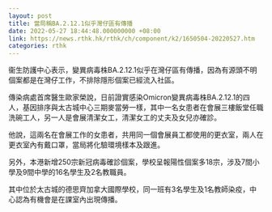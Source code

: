 ```yaml
---
layout: post
title: 當局稱BA.2.12.1似乎灣仔區有傳播
date: 2022-05-27 18:44:48.000000000 +08:00
link: https://news.rthk.hk/rthk/ch/component/k2/1650504-20220527.htm
categories: rthk
---
```


衞生防護中心表示，變異病毒株BA.2.12.1似乎在灣仔區有傳播，因為有源頭不明個案都是在灣仔工作，不排除隱形個案已經流入社區。

傳染病處首席醫生歐家榮說，日前證實感染Omicron變異病毒株BA.2.12.1的四人，基因排序與太古城中心三期麥當勞一樣，其中一名女患者在會展三樓飯堂任職洗碗工人，另一人是會展清潔女工，清潔女工的丈夫及女兒亦確診。

他說，這兩名在會展工作的女患者，共用同一個會展員工都使用的更衣室，兩人在更衣室內有戴口罩，當局將化驗環境樣本及跟進。

另外，本港新增250宗新冠病毒確診個案，學校呈報陽性個案多18宗，涉及7間小學及9間中學的16名學生及2名教職員。

其中位於太古城的德思齊加拿大國際學校，同一班有3名學生及1名教師染疫，中心認為有機會是在課室內出現傳播。
